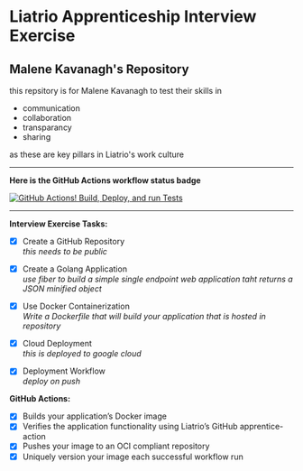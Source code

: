 # Liatrio Apprenticeship Interview Exercise
## Malene Kavanagh's Repository

this repsitory is for Malene Kavanagh to test their skills in  
- communication
- collaboration
- transparancy
- sharing

as these are key pillars in Liatrio's work culture

----------

**Here is the GitHub Actions workflow status badge**

[![GitHub Actions! Build, Deploy, and run Tests](https://github.com/Malene-Kavanagh/interview-Exercise/actions/workflows/google-cloudrun-source.yml/badge.svg)](https://github.com/Malene-Kavanagh/interview-Exercise/actions/workflows/google-cloudrun-source.yml)

----------

**Interview Exercise Tasks:**


- [x] Create a GitHub Repository  
  _this needs to be public_

- [x] Create a Golang Application  
   _use fiber to build a simple single endpoint web application taht returns a JSON minified object_

- [x] Use Docker Containerization  
  _Write a Dockerfile that will build your application that is hosted in repository_

- [x] Cloud Deployment  
   _this is deployed to google cloud_

- [x] Deployment Workflow  
  _deploy on push_

**GitHub Actions:**
  - [x] Builds your application’s Docker image
  - [x] Verifies the application functionality using Liatrio’s GitHub apprentice-action
  - [x]  Pushes your image to an OCI compliant repository
  - [x] Uniquely version your image each successful workflow run

